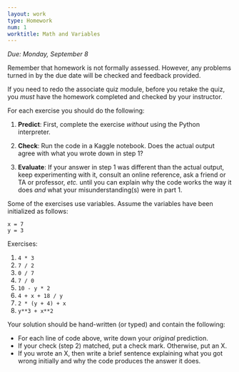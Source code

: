 ```yaml
---
layout: work
type: Homework
num: 1
worktitle: Math and Variables
---
```


*Due: Monday, September 8*

Remember that homework is not formally assessed. However, any problems turned in by the due date will be checked and feedback provided.

If you need to redo the associate quiz module, before you retake the quiz, you *must* have the homework completed and checked by your instructor.

For each exercise you should do the following:

1. **Predict**: First, complete the exercise *without* using the
   Python interpreter.

2. **Check**: Run the code in a Kaggle notebook.  Does the actual
   output agree with what you wrote down in step 1?

3. **Evaluate**: If your answer in step 1 was different than the
   actual output, keep experimenting with it, consult an online
   reference, ask a friend or TA or professor, *etc.* until you can
   explain why the code works the way it does *and* what your
   misunderstanding(s) were in part 1.

Some of the exercises use variables. Assume the variables have been initialized 
as follows:
```
x = 7
y = 3
```

Exercises:
1. `4 * 3`
2. `7 / 2`
3. `0 / 7`
4. `7 / 0`
5. `10 - y * 2`
6. `4 + x + 18 / y`
7. `2 * (y + 4) + x`
8. `y**3 + x**2`

Your solution should be hand-written (or typed) and contain the following:

- For each line of code above, write down your *original* prediction.
- If your check (step 2) matched, put a check mark. Otherwise, put an X.
- If you wrote an X, then write a brief sentence explaining what you got wrong initially and why the code produces the answer it does.


